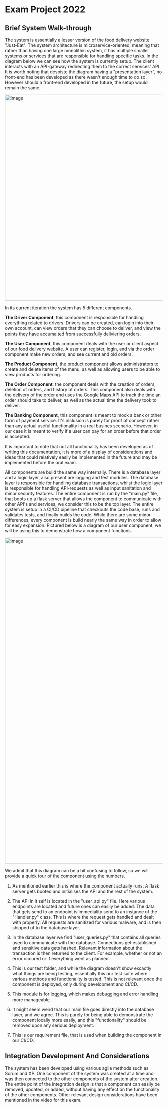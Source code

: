 # Exam Project 2022


## Brief System Walk-through


The system is essentially a lesser version of the food delivery website "Just-Eat". 
The system architecture is microservice-oriented, meaning that rather than having one large monolithic system, it has multiple smaller systems or services that are responsible for handling specific tasks. In the diagram below we can see how the system is currently setup. The client interacts with an API-gateway redirecting them to the correct services' API. It is worth noting that despiste the diagram having a "presentation layer", no front-end has been developed as there wasn't enough time to do so. However should a front-end developed in the future, the setup would remain the same.


<img width="656" alt="image" src="https://user-images.githubusercontent.com/56427491/208114384-6d4f3aaf-5581-4abc-ac74-7b47d1d65971.png">

In its current iteration the system has 5 different components.

**The Driver Component**, this component is responsible for handling everything related to drivers. Drivers can be created, can login into their own account, can view orders that they can choose to deliver, and view the points they have accumalted from successfully deliviering orders.


**The User Component**, this component deals with the user or client aspect of our food delivery website. 
A user can register, login, and via the order component make new orders, and see current and old orders.


**The Product Component**, the product component allows administrators to create and delete items of the menu, as well as allowing users to be able to view products for ordering.


**The Order Component**, the component deals with the creation of orders, deletion of orders, and history of orders. This component also deals with the delivery of the order and uses the Google Maps API to track the time an order should take to deliver, as well as the actual time the delivery took to deliver.


**The Banking Component**, this component is meant to mock a bank or other form of payment service. It's inclusion is purely for proof of concept rather than any actual useful functionality in a real busines scenario. However, in our case it is meant to verify if a user can pay for an order before that order is accepted.


It is important to note that not all functionality has been developed as of writing this documentation, it is more of a display of considerations and ideas that could relatively easily be implemented in the future and may be implemented before the oral exam.


All components are build the same way internally. There is a database layer and a logic layer, also present are logging and test modules. The database layer is responsible for handling database transactions, whilst the logic layer is responsible for handling API-requests as well as input sanitation and minor security features. The entire component is run by the "main.py" file, that boots up a flask server that allows the component to communicate with other API's and services, we consider this to be the top layer. The entire system is setup in a CI/CD pipeline that checkouts the code base, runs and validates tests, and finally builds the code. While there are some minor differences, every component is build nearly the same way in order to allow for easy expansion. Pictured below is a diagram of our user component, we will be using this to demonstrate how a component functions.

<img width="1038" alt="image" src="https://user-images.githubusercontent.com/56427491/208118412-d1afb208-7dcd-473e-bbd8-c1c05af990a1.png">

We admit that this diagram can be a bit confusing to follow, so we will provide a quick tour of the component using the numbers.



1. As mentioned earlier this is where the component actually runs. A flask server gets booted and initialises the API and the rest of the system.

2. The API in it self is located in the "user_api.py" file. Here various endpoints are located and future ones can easily be added. The data that gets send to an endpoint is immediality send to an instance of the "Handler.py" class. This is where the request gets handled and dealt with properly. All requests are sanitized for various malware, and is then shipped of to the database layer.

3. In the database layer we find "user_queries.py" that contains all queries used to communicate with the database. Connections get established and sensitive data gets hashed. Relevant information about the transaction is then returned to the client. For example, whether or not an error occured or if everything went as planned.

4. This is our test folder, and while the diagram doesn't show excactly what things are being testing, essentially this our test suite where various methods and functionality is tested. This is not relevant once the component is deployed, only during development and CI/CD.

5. This module is for logging, which makes debugging and error handling more manageable. 

6. It might seem weird that our main file goes directly into the database layer, and we agree. This is purely for being able to demonstrate the component locally more easily, and this "functionality" should be removed upon any serious deployment.

7. This is our requirement file, that is used when building the component in our CI/CD.

## Integration Development And Considerations
The system has been developed using various agile methods such as Scrum and XP. One component of the system was created at a time and was then connected to the other components of the system after creation. The entire point of the integration design is that a component can easily be removed, updated, or added, without having any effect on the functionality of the other components. Other relevant design considerations have been mentioned in the video for this exam.


